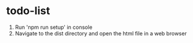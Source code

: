 # todo-list
1. Run 'npm run setup' in console
2. Navigate to the dist directory and open the html file in a web browser